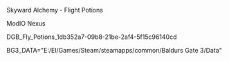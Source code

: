 Skyward Alchemy - Flight Potions

ModIO Nexus

DGB_Fly_Potions_1db352a7-09b8-21be-2af4-5f15c96140cd

BG3_DATA="E:/El/Games/Steam/steamapps/common/Baldurs Gate 3/Data"
